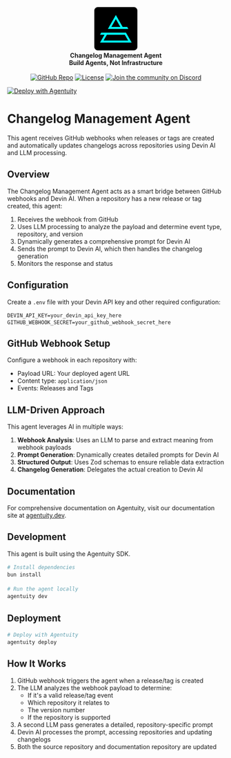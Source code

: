 <div align="center">
    <img src="https://raw.githubusercontent.com/agentuity/agent-changelog/main/.github/Agentuity.png" alt="Agentuity" width="100"/> <br/>
    <strong>Changelog Management Agent</strong> <br/>
    <strong>Build Agents, Not Infrastructure</strong> <br/>
<br />
<a href="https://github.com/agentuity/agent-changelog"><img alt="GitHub Repo" src="https://img.shields.io/badge/GitHub-Changelog-blue"></a>
<a href="https://github.com/agentuity/agent-changelog/blob/main/LICENSE.md"><img alt="License" src="https://badgen.now.sh/badge/license/Apache-2.0"></a>
<a href="https://discord.gg/vtn3hgUfuc"><img alt="Join the community on Discord" src="https://img.shields.io/discord/1332974865371758646.svg?style=flat"></a>
</div>
</div>

[![Deploy with Agentuity](https://app.agentuity.com/img/deploy.svg)](https://app.agentuity.com/deploy)

# Changelog Management Agent

This agent receives GitHub webhooks when releases or tags are created and automatically updates changelogs across repositories using Devin AI and LLM processing.

## Overview

The Changelog Management Agent acts as a smart bridge between GitHub webhooks and Devin AI. When a repository has a new release or tag created, this agent:

1. Receives the webhook from GitHub
2. Uses LLM processing to analyze the payload and determine event type, repository, and version
3. Dynamically generates a comprehensive prompt for Devin AI
4. Sends the prompt to Devin AI, which then handles the changelog generation
5. Monitors the response and status

## Configuration

Create a `.env` file with your Devin API key and other required configuration:

```
DEVIN_API_KEY=your_devin_api_key_here
GITHUB_WEBHOOK_SECRET=your_github_webhook_secret_here
```

## GitHub Webhook Setup

Configure a webhook in each repository with:

- Payload URL: Your deployed agent URL
- Content type: `application/json`
- Events: Releases and Tags

## LLM-Driven Approach

This agent leverages AI in multiple ways:

1. **Webhook Analysis**: Uses an LLM to parse and extract meaning from webhook payloads
2. **Prompt Generation**: Dynamically creates detailed prompts for Devin AI
3. **Structured Output**: Uses Zod schemas to ensure reliable data extraction
4. **Changelog Generation**: Delegates the actual creation to Devin AI

## Documentation

For comprehensive documentation on Agentuity, visit our documentation site at [agentuity.dev](https://agentuity.dev).

## Development

This agent is built using the Agentuity SDK.

```bash
# Install dependencies
bun install

# Run the agent locally
agentuity dev
```

## Deployment

```bash
# Deploy with Agentuity
agentuity deploy
```

## How It Works

1. GitHub webhook triggers the agent when a release/tag is created
2. The LLM analyzes the webhook payload to determine:
   - If it's a valid release/tag event
   - Which repository it relates to
   - The version number
   - If the repository is supported
3. A second LLM pass generates a detailed, repository-specific prompt
4. Devin AI processes the prompt, accessing repositories and updating changelogs
5. Both the source repository and documentation repository are updated

